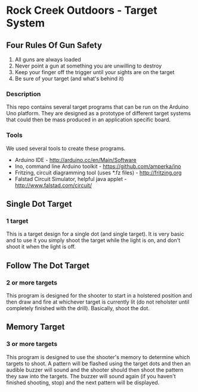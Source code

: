 # Rock Creek Outdoors - Target System

## Four Rules Of Gun Safety
1. All guns are always loaded
2. Never point a gun at something you are unwilling to destroy
3. Keep your finger off the trigger until your sights are on the target
4. Be sure of your target (and what's behind it)

### Description
This repo contains several target programs that can be run on the Arduino Uno platform. They are designed as a prototype of different target systems that could then be mass produced in an application specific board.

### Tools
We used several tools to create these programs.

* Arduino IDE - http://arduino.cc/en/Main/Software
* Ino, command line Arduino toolkit - https://github.com/amperka/ino
* Fritzing, circuit diagramming tool (uses *.fz files) - http://fritzing.org
* Falstad Circuit Simulator, helpful java applet - http://www.falstad.com/circuit/

## Single Dot Target
### 1 target
This is a target design for a single dot (and single target). It is very basic and to use it you simply shoot the target while the light is on, and don't shoot it when the light is off.

## Follow The Dot Target
### 2 or more targets
This program is designed for the shooter to start in a holstered position and then draw and fire at whichever target is currently lit (do not reholster until completely finished with the drill). Basically, shoot the dot.

## Memory Target
### 3 or more targets
This program is designed to use the shooter's memory to determine which targets to shoot. A pattern will be flashed using the target dots and then an audible buzzer will sound and the shooter should then shoot the pattern they saw into the targets. The buzzer will sound again (if you haven't finished shooting, stop) and the next pattern will be displayed.